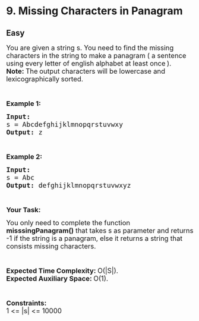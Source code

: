 # 9. Missing Characters in Panagram
## Easy
<div class="problem-statement">
                <p></p><p><span style="font-size:18px">You are given a string s. You need to find the missing characters in the string to make a panagram ( a sentence using every letter of english&nbsp;alphabet at least once</span>&nbsp;<span style="font-size:18px">).<br>
<strong>Note: </strong>The<strong> </strong>output characters will be lowercase and lexicographically<strong> </strong>sorted.</span></p>

<p>&nbsp;
</p><p><span style="font-size:18px"><strong>Example 1:</strong></span></p>
<p></p>

<pre><span style="font-size:18px"><strong>Input:
</strong>s = Abcdefghijklmnopqrstuvwxy
<strong>Output: </strong>z</span>
</pre>

<p>&nbsp;</p>

<p><span style="font-size:18px"><strong>Example 2:</strong></span></p>

<pre><span style="font-size:18px"><strong>Input:
</strong>s = Abc
<strong>Output: </strong>defghijklmnopqrstuvwxyz</span></pre>

<p>&nbsp;</p>

<p><span style="font-size:18px"><strong>Your Task: </strong></span></p>

<p><span style="font-size:18px">You only need to complete the function <strong>misssingPanagram()</strong> that takes s as parameter and returns -1 if the string is a panagram, else it returns a string that consists missing characters.</span></p>

<p>&nbsp;</p>

<p><span style="font-size:18px"><strong>Expected Time Complexity:&nbsp;</strong>O(|S|).<br>
<strong>Expected Auxiliary Space:&nbsp;</strong>O(1).</span></p>

<p>&nbsp;</p>

<p><span style="font-size:18px"><strong>Constraints:</strong><br>
1 &lt;= |s|&nbsp;&lt;= 10000</span></p>
 <p></p>
            </div>